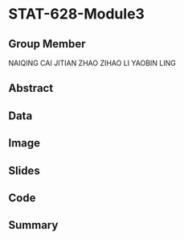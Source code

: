 # STAT-628-Module3

## Group Member
NAIQING CAI
JITIAN ZHAO
ZIHAO LI
YAOBIN LING

## Abstract

## Data

## Image

## Slides

## Code

## Summary


